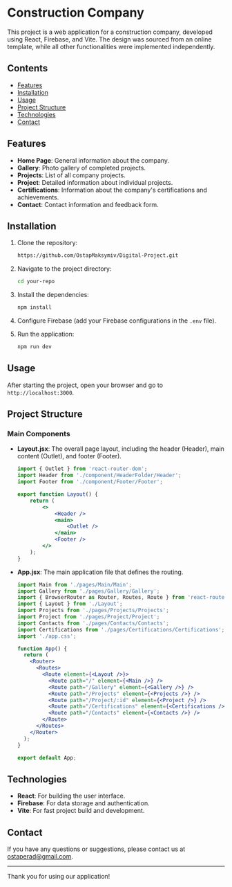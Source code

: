 # Construction Company

This project is a web application for a construction company, developed using React, Firebase, and Vite. The design was sourced from an online template, while all other functionalities were implemented independently.

## Contents

- [Features](#features)
- [Installation](#installation)
- [Usage](#usage)
- [Project Structure](#project-structure)
- [Technologies](#technologies)
- [Contact](#contact)

## Features

- **Home Page**: General information about the company.
- **Gallery**: Photo gallery of completed projects.
- **Projects**: List of all company projects.
- **Project**: Detailed information about individual projects.
- **Certifications**: Information about the company's certifications and achievements.
- **Contact**: Contact information and feedback form.

## Installation

1. Clone the repository:

    ```bash
    https://github.com/OstapMaksymiv/Digital-Project.git
    ```

2. Navigate to the project directory:

    ```bash
    cd your-repo
    ```

3. Install the dependencies:

    ```bash
    npm install
    ```

4. Configure Firebase (add your Firebase configurations in the `.env` file).

5. Run the application:

    ```bash
    npm run dev
    ```

## Usage

After starting the project, open your browser and go to `http://localhost:3000`.

## Project Structure


### Main Components

- **Layout.jsx**: The overall page layout, including the header (Header), main content (Outlet), and footer (Footer).

    ```jsx
    import { Outlet } from 'react-router-dom';
    import Header from './component/HeaderFolder/Header';
    import Footer from './component/Footer/Footer';

    export function Layout() {
        return (
            <>
                <Header />
                <main>
                    <Outlet />
                </main>
                <Footer />
            </>
        );
    }
    ```

- **App.jsx**: The main application file that defines the routing.

    ```jsx
    import Main from './pages/Main/Main';
    import Gallery from './pages/Gallery/Gallery';
    import { BrowserRouter as Router, Routes, Route } from 'react-router-dom';
    import { Layout } from './Layout';
    import Projects from './pages/Projects/Projects';
    import Project from './pages/Project/Project';
    import Contacts from './pages/Contacts/Contacts';
    import Certifications from './pages/Certifications/Certifications';
    import './app.css';

    function App() {
      return (
        <Router>
          <Routes>
            <Route element={<Layout />}>
              <Route path="/" element={<Main />} />
              <Route path="/Gallery" element={<Gallery />} />
              <Route path="/Projects" element={<Projects />} />
              <Route path="/Project/:id" element={<Project />} />
              <Route path="/Certifications" element={<Certifications />} />
              <Route path="/Contacts" element={<Contacts />} />
            </Route>
          </Routes>
        </Router>
      );
    }

    export default App;
    ```

## Technologies

- **React**: For building the user interface.
- **Firebase**: For data storage and authentication.
- **Vite**: For fast project build and development.

## Contact

If you have any questions or suggestions, please contact us at [ostaperad@gmail.com](mailto:ostaperad@gmail.com).

---

Thank you for using our application!

